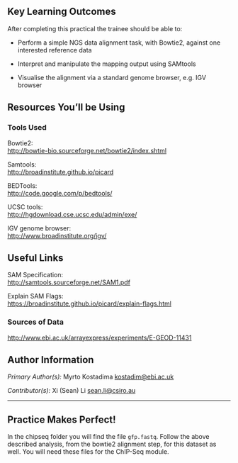 Key Learning Outcomes
---------------------

After completing this practical the trainee should be able to:

-   Perform a simple NGS data alignment task, with Bowtie2, against one
    interested reference data

-   Interpret and manipulate the mapping output using SAMtools

-   Visualise the alignment via a standard genome browser, e.g. IGV
    browser

Resources You’ll be Using
-------------------------

### Tools Used

Bowtie2:  
http://bowtie-bio.sourceforge.net/bowtie2/index.shtml

Samtools:  
http://broadinstitute.github.io/picard

BEDTools:  
http://code.google.com/p/bedtools/

UCSC tools:  
http://hgdownload.cse.ucsc.edu/admin/exe/

IGV genome browser:  
http://www.broadinstitute.org/igv/

Useful Links
------------

SAM Specification:  
http://samtools.sourceforge.net/SAM1.pdf

Explain SAM Flags:  
https://broadinstitute.github.io/picard/explain-flags.html

### Sources of Data

http://www.ebi.ac.uk/arrayexpress/experiments/E-GEOD-11431

## Author Information

*Primary Author(s):*
    Myrto Kostadima kostadim@ebi.ac.uk
   
*Contributor(s):*
    Xi (Sean) Li sean.li@csiro.au

-----------------------

Practice Makes Perfect!
-----------------------

In the chipseq folder you will find the file `gfp.fastq`. Follow the
above described analysis, from the bowtie2 alignment step, for this
dataset as well. You will need these files for the ChIP-Seq module.
